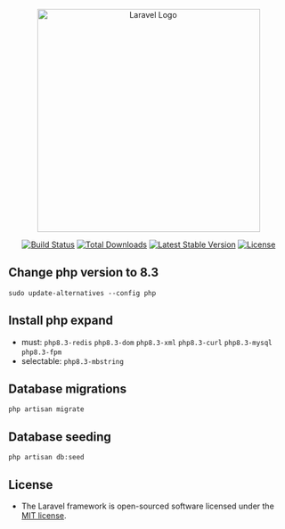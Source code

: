 <p align="center">
    <a href="https://laravel.com" target="_blank">
        <img src="https://raw.githubusercontent.com/laravel/art/master/logo-lockup/5%20SVG/2%20CMYK/1%20Full%20Color/laravel-logolockup-cmyk-red.svg" width="400" alt="Laravel Logo">
    </a>
</p>

<p align="center">
    <a href="https://github.com/laravel/framework/actions"><img src="https://github.com/laravel/framework/workflows/tests/badge.svg" alt="Build Status"></a>
    <a href="https://packagist.org/packages/laravel/framework"><img src="https://img.shields.io/packagist/dt/laravel/framework" alt="Total Downloads"></a>
    <a href="https://packagist.org/packages/laravel/framework"><img src="https://img.shields.io/packagist/v/laravel/framework" alt="Latest Stable Version"></a>
    <a href="https://packagist.org/packages/laravel/framework"><img src="https://img.shields.io/packagist/l/laravel/framework" alt="License"></a>
</p>

## Change php version to 8.3

`sudo update-alternatives --config php`

## Install php expand

- must: `php8.3-redis` `php8.3-dom` `php8.3-xml` `php8.3-curl` `php8.3-mysql` `php8.3-fpm`
- selectable: `php8.3-mbstring`

## Database migrations

`php artisan migrate`

## Database seeding

`php artisan db:seed`

## License

- The Laravel framework is open-sourced software licensed under the [MIT license](https://opensource.org/licenses/MIT).
